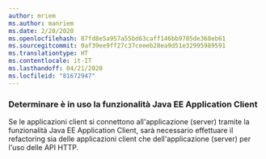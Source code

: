 ```yaml
---
author: mriem
ms.author: manriem
ms.date: 2/28/2020
ms.openlocfilehash: 87fd8e5a957a55bd63caff146bb9705de368eb61
ms.sourcegitcommit: 0af39ee9ff27c37ceeeb28ea9d51e32995989591
ms.translationtype: HT
ms.contentlocale: it-IT
ms.lasthandoff: 04/21/2020
ms.locfileid: "81672947"
---
```

### <a name="determine-whether-the-java-ee-application-client-feature-is-in-use"></a>Determinare è in uso la funzionalità Java EE Application Client

Se le applicazioni client si connettono all'applicazione (server) tramite la funzionalità Java EE Application Client, sarà necessario effettuare il refactoring sia delle applicazioni client che dell'applicazione (server) per l'uso delle API HTTP.
